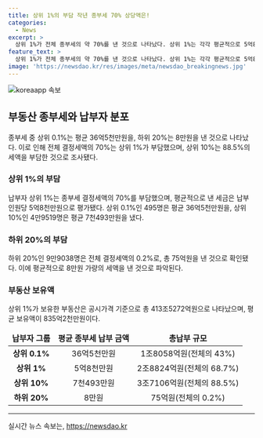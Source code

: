 ```yaml
---
title: 상위 1%의 부담 작년 종부세 70% 상당액은!
categories:
  - News
excerpt: >
  상위 1%가 전체 종부세의 약 70%를 낸 것으로 나타났다. 상위 1%는 각각 평균적으로 5억8천만원과 36억5천만원을 납부했으며, 이들이 보유한 부동산은 공시가격 기준으로 총 413조5272억원이다. 상위 10%는 전체 세액의 88.5%를 낸 반면, 낮은 소득층인 하위 20%는 전체 결정세액의 0.2%에 해당하는 평균 8만원 가량을 납부했다. (150자)
feature_text: >
  상위 1%가 전체 종부세의 약 70%를 낸 것으로 나타났다. 상위 1%는 각각 평균적으로 5억8천만원과 36억5천만원을 납부했으며, 이들이 보유한 부동산은 공시가격 기준으로 총 413조5272억원이다. 상위 10%는 전체 세액의 88.5%를 낸 반면, 낮은 소득층인 하위 20%는 전체 결정세액의 0.2%에 해당하는 평균 8만원 가량을 납부했다. (150자)
image: 'https://newsdao.kr/res/images/meta/newsdao_breakingnews.jpg'
---
```


<p><img src="https://newsdao.kr/res/images/meta/newsdao_breakingnews.jpg" alt="koreaapp 속보" /></p>

<h2 data-ke-size="size26">부동산 종부세와 납부자 분포</h2>

<p data-ke-size="size16">종부세 중 상위 0.1%는 평균 36억5천만원을, 하위 20%는 8만원을 낸 것으로 나타났다. 이로 인해 전체 결정세액의 70%는 상위 1%가 부담했으며, 상위 10%는 88.5%의 세액을 부담한 것으로 조사됐다.</p>

<h3>상위 1%의 부담</h3>

<p data-ke-size="size16">납부자 상위 1%는 종부세 결정세액의 70%를 부담했으며, 평균적으로 낸 세금은 납부 인원당 5억8천만원으로 평가됐다. 상위 0.1%인 495명은 평균 36억5천만원을, 상위 10%인 4만9519명은 평균 7천493만원을 냈다.</p>

<h3>하위 20%의 부담</h3>

<p data-ke-size="size16">하위 20%인 9만9038명은 전체 결정세액의 0.2%로, 총 75억원을 낸 것으로 확인됐다. 이에 평균적으로 8만원 가량의 세액을 낸 것으로 파악된다.</p>

<h3>부동산 보유액</h3>

<p data-ke-size="size16">상위 1%가 보유한 부동산은 공시가격 기준으로 총 413조5272억원으로 나타났으며, 평균 보유액이 835억2천만원이다.</p>

<table>
    <thead>
        <tr>
            <td style="text-align: center; height: 17px;"><b>납부자 그룹</b></td>
            <td style="text-align: center; height: 17px;"><b>평균 종부세 납부 금액</b></td>
            <td style="text-align: center; height: 17px;"><b>총납부 규모</b></td>
        </tr>
    </thead>
    <tbody>
        <tr>
            <td style="text-align: center; height: 17px;"><b>상위 0.1%</b></td>
            <td style="text-align: center; height: 17px;">36억5천만원</td>
            <td style="text-align: center; height: 17px;">1조8058억원(전체의 43%)</td>
        </tr>
        <tr>
            <td style="text-align: center; height: 17px;"><b>상위 1%</b></td>
            <td style="text-align: center; height: 17px;">5억8천만원</td>
            <td style="text-align: center; height: 17px;">2조8824억원(전체의 68.7%)</td>
        </tr>
        <tr>
            <td style="text-align: center; height: 17px;"><b>상위 10%</b></td>
            <td style="text-align: center; height: 17px;">7천493만원</td>
            <td style="text-align: center; height: 17px;">3조7106억원(전체의 88.5%)</td>
        </tr>
        <tr>
            <td style="text-align: center; height: 17px;"><b>하위 20%</b></td>
            <td style="text-align: center; height: 17px;">8만원</td>
            <td style="text-align: center; height: 17px;">75억원(전체의 0.2%)</td>
        </tr>
    </tbody>
</table>

<hr>

<p data-ke-size="size16"></p>
실시간 뉴스 속보는, <a href="https://newsdao.kr" rel="dofollow">https://newsdao.kr</a>


